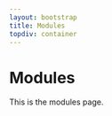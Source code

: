 ```yaml
---
layout: bootstrap
title: Modules
topdiv: container
---
```


Modules
====================

This is the modules page.


